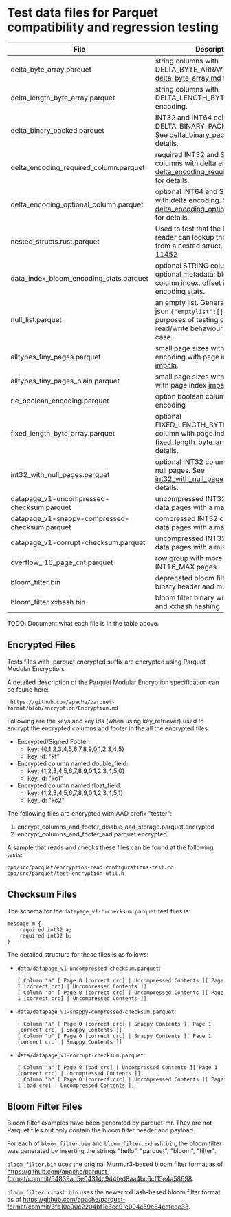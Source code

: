 <!--
  ~ Licensed to the Apache Software Foundation (ASF) under one
  ~ or more contributor license agreements.  See the NOTICE file
  ~ distributed with this work for additional information
  ~ regarding copyright ownership.  The ASF licenses this file
  ~ to you under the Apache License, Version 2.0 (the
  ~ "License"); you may not use this file except in compliance
  ~ with the License.  You may obtain a copy of the License at
  ~
  ~   http://www.apache.org/licenses/LICENSE-2.0
  ~
  ~ Unless required by applicable law or agreed to in writing,
  ~ software distributed under the License is distributed on an
  ~ "AS IS" BASIS, WITHOUT WARRANTIES OR CONDITIONS OF ANY
  ~ KIND, either express or implied.  See the License for the
  ~ specific language governing permissions and limitations
  ~ under the License.
  -->

# Test data files for Parquet compatibility and regression testing

| File                                         | Description                                                                                                                                                      |
|----------------------------------------------|------------------------------------------------------------------------------------------------------------------------------------------------------------------|
| delta_byte_array.parquet                     | string columns with DELTA_BYTE_ARRAY encoding. See [delta_byte_array.md](delta_byte_array.md) for details.                                                       |
| delta_length_byte_array.parquet              | string columns with DELTA_LENGTH_BYTE_ARRAY encoding.                                                                                                            |
| delta_binary_packed.parquet                  | INT32 and INT64 columns with DELTA_BINARY_PACKED encoding. See [delta_binary_packed.md](delta_binary_packed.md) for details.                                     |
| delta_encoding_required_column.parquet       | required INT32 and STRING columns with delta encoding. See [delta_encoding_required_column.md](delta_encoding_required_column.md) for details.                   |
| delta_encoding_optional_column.parquet       | optional INT64 and STRING columns with delta encoding. See [delta_encoding_optional_column.md](delta_encoding_optional_column.md) for details.                   |
| nested_structs.rust.parquet                  | Used to test that the Rust Arrow reader can lookup the correct field from a nested struct. See [ARROW-11452](https://issues.apache.org/jira/browse/ARROW-11452)  |
| data_index_bloom_encoding_stats.parquet | optional STRING column. Contains optional metadata: bloom filters, column index, offset index and encoding stats.                                                |
| null_list.parquet                       | an empty list. Generated from this json `{"emptylist":[]}` and for the purposes of testing correct read/write behaviour of this base case.                       |
| alltypes_tiny_pages.parquet             | small page sizes with dictionary encoding with page index from [impala](https://github.com/apache/impala/tree/master/testdata/data/alltypes_tiny_pages.parquet). |
| alltypes_tiny_pages_plain.parquet       | small page sizes with plain encoding with page index [impala](https://github.com/apache/impala/tree/master/testdata/data/alltypes_tiny_pages.parquet).           |
| rle_boolean_encoding.parquet            | option boolean columns with RLE encoding                                                                                                                         |
| fixed_length_byte_array.parquet                | optional FIXED_LENGTH_BYTE_ARRAY column with page index. See [fixed_length_byte_array.md](fixed_length_byte_array.md) for details.                        |
| int32_with_null_pages.parquet                  | optional INT32 column with random null pages. See [int32_with_null_pages.md](int32_with_null_pages.md) for details.                        |
| datapage_v1-uncompressed-checksum.parquet      | uncompressed INT32 columns in v1 data pages with a matching CRC        |
| datapage_v1-snappy-compressed-checksum.parquet | compressed INT32 columns in v1 data pages with a matching CRC          |
| datapage_v1-corrupt-checksum.parquet           | uncompressed INT32 columns in v1 data pages with a mismatching CRC     |
| overflow_i16_page_cnt.parquet                  | row group with more than INT16_MAX pages                   |
| bloom_filter.bin                               | deprecated bloom filter binary with binary header and murmur3 hashing |
| bloom_filter.xxhash.bin                        | bloom filter binary with thrift header and xxhash hashing    |

TODO: Document what each file is in the table above.

## Encrypted Files

Tests files with .parquet.encrypted suffix are encrypted using Parquet Modular Encryption.

A detailed description of the Parquet Modular Encryption specification can be found here:
```
 https://github.com/apache/parquet-format/blob/encryption/Encryption.md
```

Following are the keys and key ids (when using key\_retriever) used to encrypt the encrypted columns and footer in the all the encrypted files:
* Encrypted/Signed Footer:
  * key:   {0,1,2,3,4,5,6,7,8,9,0,1,2,3,4,5}
  * key_id: "kf"
* Encrypted column named double_field:
  * key:  {1,2,3,4,5,6,7,8,9,0,1,2,3,4,5,0}
  * key_id: "kc1"
* Encrypted column named float_field:
  * key: {1,2,3,4,5,6,7,8,9,0,1,2,3,4,5,1}
  * key_id: "kc2"

The following files are encrypted with AAD prefix "tester":
1. encrypt\_columns\_and\_footer\_disable\_aad\_storage.parquet.encrypted
2. encrypt\_columns\_and\_footer\_aad.parquet.encrypted


A sample that reads and checks these files can be found at the following tests:
```
cpp/src/parquet/encryption-read-configurations-test.cc
cpp/src/parquet/test-encryption-util.h
```

## Checksum Files

The schema for the `datapage_v1-*-checksum.parquet` test files is:
```
message m {
    required int32 a;
    required int32 b;
} 
```

The detailed structure for these files is as follows:

* `data/datapage_v1-uncompressed-checksum.parquet`:
  ```
  [ Column "a" [ Page 0 [correct crc] | Uncompressed Contents ][ Page 1 [correct crc] | Uncompressed Contents ]]
  [ Column "b" [ Page 0 [correct crc] | Uncompressed Contents ][ Page 1 [correct crc] | Uncompressed Contents ]]
  ```

* `data/datapage_v1-snappy-compressed-checksum.parquet`:
  ```
  [ Column "a" [ Page 0 [correct crc] | Snappy Contents ][ Page 1 [correct crc] | Snappy Contents ]]
  [ Column "b" [ Page 0 [correct crc] | Snappy Contents ][ Page 1 [correct crc] | Snappy Contents ]]
  ```

* `data/datapage_v1-corrupt-checksum.parquet`:
  ```
  [ Column "a" [ Page 0 [bad crc] | Uncompressed Contents ][ Page 1 [correct crc] | Uncompressed Contents ]]
  [ Column "b" [ Page 0 [correct crc] | Uncompressed Contents ][ Page 1 [bad crc] | Uncompressed Contents ]]
  ```

## Bloom Filter Files

Bloom filter examples have been generated by parquet-mr.
They are not Parquet files but only contain the bloom filter header and payload.

For each of `bloom_filter.bin` and `bloom_filter.xxhash.bin`, the bloom filter
was generated by inserting the strings "hello", "parquet", "bloom", "filter".

`bloom_filter.bin` uses the original Murmur3-based bloom filter format as of
https://github.com/apache/parquet-format/commit/54839ad5e04314c944fed8aa4bc6cf15e4a58698.

`bloom_filter.xxhash.bin` uses the newer xxHash-based bloom filter format as of
https://github.com/apache/parquet-format/commit/3fb10e00c2204bf1c6cc91e094c59e84cefcee33.
